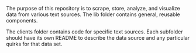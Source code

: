 The purpose of this repository is to scrape, store, analyze, and visualize data from various text sources. The lib folder contains general, reusable components. 

The clients folder contains code for specific text sources. Each subfolder should have its own README to describe the data source and any particular quirks for that data set. 

